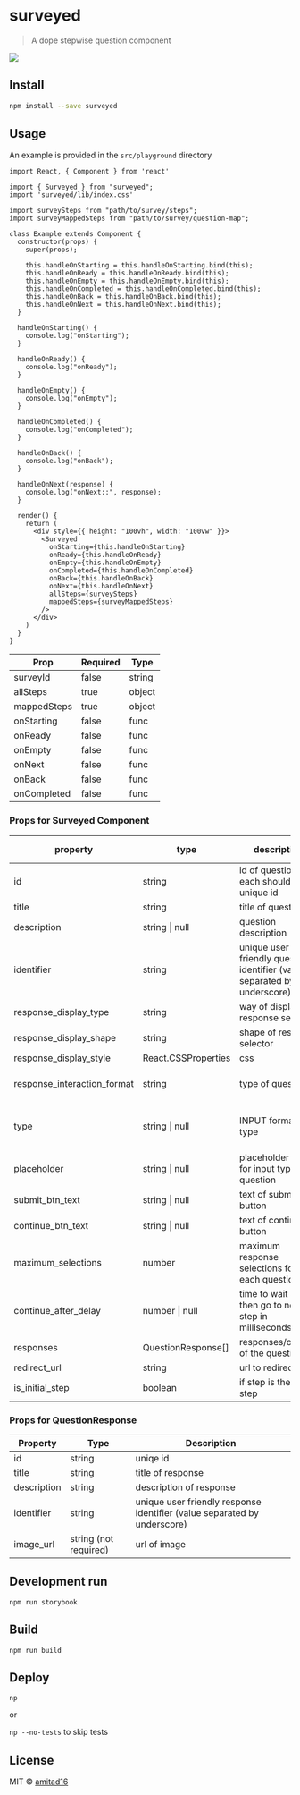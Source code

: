 # surveyed

> A dope stepwise question component

![](surveyed-demo.gif)

## Install

```bash
npm install --save surveyed
```

## Usage

An example is provided in the `src/playground` directory

```tsx
import React, { Component } from 'react'

import { Surveyed } from "surveyed";
import 'surveyed/lib/index.css'

import surveySteps from "path/to/survey/steps";
import surveyMappedSteps from "path/to/survey/question-map";

class Example extends Component {
  constructor(props) {
    super(props);

    this.handleOnStarting = this.handleOnStarting.bind(this);
    this.handleOnReady = this.handleOnReady.bind(this);
    this.handleOnEmpty = this.handleOnEmpty.bind(this);
    this.handleOnCompleted = this.handleOnCompleted.bind(this);
    this.handleOnBack = this.handleOnBack.bind(this);
    this.handleOnNext = this.handleOnNext.bind(this);
  }

  handleOnStarting() {
    console.log("onStarting");
  }

  handleOnReady() {
    console.log("onReady");
  }

  handleOnEmpty() {
    console.log("onEmpty");
  }

  handleOnCompleted() {
    console.log("onCompleted");
  }

  handleOnBack() {
    console.log("onBack");
  }

  handleOnNext(response) {
    console.log("onNext::", response);
  }

  render() {
    return (
      <div style={{ height: "100vh", width: "100vw" }}>
        <Surveyed
          onStarting={this.handleOnStarting}
          onReady={this.handleOnReady}
          onEmpty={this.handleOnEmpty}
          onCompleted={this.handleOnCompleted}
          onBack={this.handleOnBack}
          onNext={this.handleOnNext}
          allSteps={surveySteps}
          mappedSteps={surveyMappedSteps}
        />
      </div>
    )
  }
}
```

| Prop        | Required | Type   |
|-------------|----------|--------|
| surveyId    | false    | string |
| allSteps    | true     | object |
| mappedSteps | true     | object |
| onStarting  | false    | func   |
| onReady     | false    | func   |
| onEmpty     | false    | func   |
| onNext      | false    | func   |
| onBack      | false    | func   |
| onCompleted | false    | func   |

### Props for Surveyed Component

| property                    	| type                	| description                                                              	| allowed values                            	|
|-----------------------------	|---------------------	|--------------------------------------------------------------------------	|-------------------------------------------	|
| id                          	| string              	| id of question<br>each should have unique id                             	|                                           	|
| title                       	| string              	| title of question                                                        	|                                           	|
| description                 	| string \| null      	| question description                                                     	|                                           	|
| identifier                  	| string              	| unique user friendly question identifier (value separated by underscore) 	|                                           	|
| response_display_type       	| string              	| way of display of response selector                                      	| "horizontal" \| "vertical"                	|
| response_display_shape      	| string              	| shape of response selector                                               	| "circle" \| "card_default"                	|
| response_display_style      	| React.CSSProperties 	| css                                                                      	|                                           	|
| response_interaction_format 	| string              	| type of question                                                         	| "input" \| "dropdown" \| "select" \| null 	|
| type                        	| string \| null      	| INPUT format type                                                        	| "text" \| "email" \| "password" \| null   	|
| placeholder                 	| string \| null      	| placeholder text for input type question                                 	|                                           	|
| submit_btn_text             	| string \| null      	| text of submit button                                                    	|                                           	|
| continue_btn_text           	| string \| null      	| text of continue button                                                  	|                                           	|
| maximum_selections          	| number              	| maximum response selections for each question                            	|                                           	|
| continue_after_delay        	| number \| null      	| time to wait and then go to next step in milliseconds                    	|                                           	|
| responses                   	| QuestionResponse[]  	| responses/options of the question                                        	|                                           	|
| redirect_url                	| string              	| url to redirect to                                                       	|                                           	|
| is_initial_step             	| boolean             	| if step is the first step                                                	|                                           	|

### Props for QuestionResponse
| Property    	| Type                  	| Description                                                              	|
|-------------	|-----------------------	|--------------------------------------------------------------------------	|
| id          	| string                	| uniqe id                                                                 	|
| title       	| string                	| title of response                                                        	|
| description 	| string                	| description of response                                                  	|
| identifier  	| string                	| unique user friendly response identifier (value separated by underscore) 	|
| image_url   	| string (not required) 	| url of image                                                             	|



## Development run
`npm run storybook`

## Build
`npm run build`

## Deploy
`np`

or

`np --no-tests` to skip tests

## License

MIT © [amitad16](https://github.com/amitad16)
